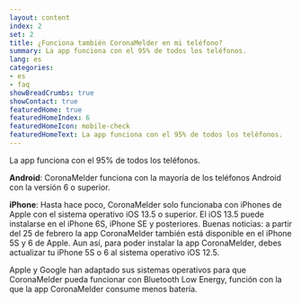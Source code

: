 ```yaml
---
layout: content
index: 2
set: 2
title: ¿Funciona también CoronaMelder en mi teléfono?
summary: La app funciona con el 95% de todos los teléfonos.
lang: es
categories:
- es
- faq
showBreadCrumbs: true
showContact: true
featuredHome: true
featuredHomeIndex: 6
featuredHomeIcon: mobile-check
featuredHomeText: La app funciona con el 95% de todos los teléfonos.
---
```

La app funciona con el 95% de todos los teléfonos.

**Android**: CoronaMelder funciona con la mayoría de los teléfonos Android con la versión 6 o superior.

**iPhone**: Hasta hace poco, CoronaMelder solo funcionaba con iPhones de Apple con el sistema operativo iOS 13.5 o superior. El iOS 13.5 puede instalarse en el iPhone 6S, iPhone SE y posteriores. Buenas noticias: a partir del 25 de febrero la app CoronaMelder también está disponible en el iPhone 5S y 6 de Apple. Aun así, para poder instalar la app CoronaMelder, debes actualizar tu iPhone 5S o 6 al sistema operativo iOS 12.5.

Apple y Google han adaptado sus sistemas operativos para que CoronaMelder pueda funcionar con Bluetooth Low Energy, función con la que la app CoronaMelder consume menos batería.
